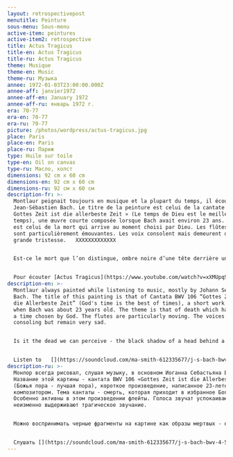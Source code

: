 ```yaml
---
layout: retrospectivepost
menutitle: Peinture
sous-menu: Sous-menu
active-item: peintures
active-item2: retrospective
title: Actus Tragicus
title-en: Actus Tragicus
title-ru: Actus Tragicus
theme: Musique
theme-en: Music
theme-ru: Музыка
annee: 1972-01-03T23:00:00.000Z
annee-aff: janvier1972
annee-aff-en: January 1972
annee-aff-ru: январь 1972 г.
era: 70-77
era-en: 70-77
era-ru: 70-77
picture: /photos/wordpress/actus-tragicus.jpg
place: Paris
place-en: Paris
place-ru: Париж
type: Huile sur toile
type-en: Oil on canvas
type-ru: Масло, холст
dimensions: 92 cm x 60 cm
dimensions-en: 92 cm x 60 cm
dimensions-ru: 92 см x 60 см
description-fr: >-
  Montlaur peignait toujours en musique et la plupart du temps, il écoutait
  Jean-Sébastien Bach. Le titre de la peinture est celui de la cantate BWV 106 «
  Gottes Zeit ist die allerbeste Zeit » (Le temps de Dieu est le meilleur des
  temps), une œuvre courte composée lorsque Bach avait environ 23 ans. Le thème
  est celui de la mort qui arrive au moment choisi par Dieu. Les flûtes à bec
  sont particulièrement émouvantes. Les voix consolent mais demeurent d’une
  grande tristesse.   XXXXXXXXXXXXX


  Est-ce le mort que l’on distingue, ombre noire d’une tête derrière un rideau de larmes grises et blanches qui coulent abondamment ? On aperçoit une lumière au centre du tableau : lueur d’espoir et de confiance qu'est  la mort ouvrant la voie au paradis, donc au bonheur.


  Pour écouter [Actus Tragicus](https://www.youtube.com/watch?v=xXMUpqSyJJo&ab_channel=NetherlandsBachSociety)[](https://soundcloud.com/ma-smith-612335677/j-s-bach-bwv-4-5-es-war-ein?fbclid=IwAR2ukfzTa5RHp4TDWsA5_TH2M3WcMSIggVWwjGi1CycfGaKYBDzNWIHvNlA)
description-en: >-
  Montlaur always painted while listening to music, mostly by Johann Sebastian
  Bach. The title of this painting is that of Cantata BWV 106 “Gottes Zeit ist
  die Allerbeste Zeit” (God's time is the best of times), a short work composed
  when Bach was about 23 years old. The theme is that of death which happens at
  a time chosen by God. The flutes are particularly moving. The voices are
  consoling but remain very sad.


  Is it the dead we can perceive - the black shadow of a head behind a curtain of gray and white tears that flow profusely? There is a light in the center of the painting: a glimmer of hope and confidence that death is opening the way to paradise, and therefore to happiness.  


  Listen to   [](https://soundcloud.com/ma-smith-612335677/j-s-bach-bwv-4-5-es-war-ein?fbclid=IwAR2ukfzTa5RHp4TDWsA5_TH2M3WcMSIggVWwjGi1CycfGaKYBDzNWIHvNlA)[Actus Tragicus](https://www.youtube.com/watch?v=xXMUpqSyJJo&ab_channel=NetherlandsBachSociety)
description-ru: >-
  Монлор всегда рисовал, слушая музыку, в основном Иоганна Себастьяна Баха.
  Название этой картины - кантата BWV 106 «Gottes Zeit ist die Allerbeste Zeit»
  (Божья пора - лучшая пора), короткое произведение, написанное 23-летним
  композитором. Тема кантаты - смерть, которая приходит в избранное Богом время.
  Особенно активны в этом произведении флейты. Голоса звучат успокаивающе, но
  неизменно выдерживают трагическое звучание.


  Можно воспринимать черные фрагменты на картине как образы мертвых - например, как черную тень головы за завесой серо-белых слез, которые  текут нескончаемыми потоками. В центре картины расположено  светлое пятно: проблеск надежды и уверенности в том, что смерть открывает путь в рай, а значит, и к счастью.


  Слушать [](https://soundcloud.com/ma-smith-612335677/j-s-bach-bwv-4-5-es-war-ein?fbclid=IwAR2ukfzTa5RHp4TDWsA5_TH2M3WcMSIggVWwjGi1CycfGaKYBDzNWIHvNlA)[Actus Tragicus](https://www.youtube.com/watch?v=xXMUpqSyJJo&ab_channel=NetherlandsBachSociety)
---
```

